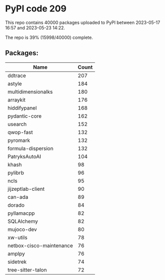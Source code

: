 # PyPI code 209

This repo contains 40000 packages uploaded to PyPI between 
2023-05-17 16:57 and 2023-05-23 14:22.

The repo is 39% (15998/40000) complete.

## Packages:

| Name  | Count |
| ----- | ----- |
| ddtrace | 207 |
| astyle | 184 |
| multidimensionalks | 180 |
| arraykit | 176 |
| hiddifypanel | 168 |
| pydantic-core | 162 |
| usearch | 152 |
| qwop-fast | 132 |
| pyromark | 132 |
| formula-dispersion | 132 |
| PatryksAutoAI | 104 |
| khash | 98 |
| pylibrb | 96 |
| ncls | 95 |
| jijzeptlab-client | 90 |
| can-ada | 89 |
| dorado | 84 |
| pyllamacpp | 82 |
| SQLAlchemy | 82 |
| mujoco-dev | 80 |
| xw-utils | 78 |
| netbox-cisco-maintenance | 76 |
| amplpy | 76 |
| sidetrek | 74 |
| tree-sitter-talon | 72 |



